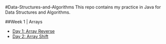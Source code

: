 #Data-Structures-and-Algorithms
This repo contains my practice in Java for Data Structures and Algorithms.

##Week 1 | Arrays
- [Day 1: Array Reverse]()
- [Day 2: Array Shift](/assets/README/insertShiftArr.md)